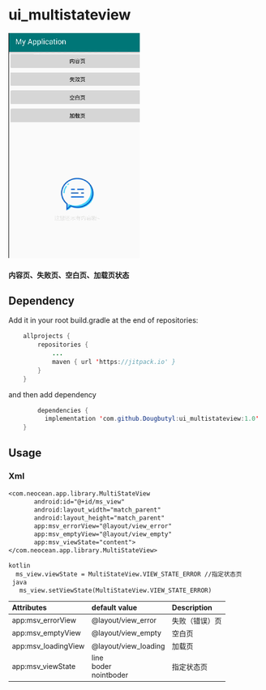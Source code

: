 # ui_multistateview  
![image](https://github.com/Dougbutyl/ui_multistateview/blob/master/screen/p.gif)
#### 内容页、失败页、空白页、加载页状态 

## Dependency
Add it in your root build.gradle at the end of repositories:
``` Java
 	allprojects {
		repositories {
			...
			maven { url 'https://jitpack.io' }
		}
	}
 ```
 and then add dependency
``` Java
 		dependencies {
	      implementation 'com.github.Dougbutyl:ui_multistateview:1.0'
	}


 ```
 ## Usage
 ### Xml
 ```
 <com.neocean.app.library.MultiStateView
        android:id="@+id/ms_view"
        android:layout_width="match_parent"
        android:layout_height="match_parent"
        app:msv_errorView="@layout/view_error"
        app:msv_emptyView="@layout/view_empty"
        app:msv_viewState="content">
 </com.neocean.app.library.MultiStateView>
```
```
kotlin
  ms_view.viewState = MultiStateView.VIEW_STATE_ERROR //指定状态页
 java
   ms_view.setViewState(MultiStateView.VIEW_STATE_ERROR)
```
  |Attributes|default value|Description|
|:---|:---|:---|
|app:msv_errorView|@layout/view_error|失败（错误）页|
|app:msv_emptyView|@layout/view_empty|空白页|
|app:msv_loadingView|@layout/view_loading|加载页|
|app:msv_viewState|line<br>boder<br>nointboder|指定状态页|
